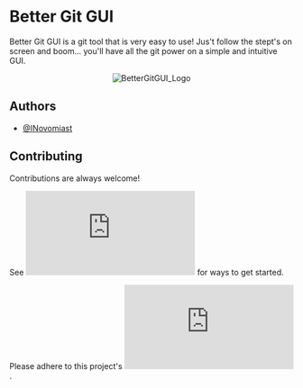 # Better Git GUI

Better Git GUI is a git tool that is very easy to use! Jus't follow the stept's on screen and boom... you'll have all the git power on a simple and intuitive GUI.




<div align="center">
  <img src="https://i.ibb.co/qkGJSC1/better-git-gui-logo.png" alt="BetterGitGUI_Logo" />
</div>


## Authors

- [@INovomiast](https://www.github.com/INovomiast)


## Contributing

Contributions are always welcome!

See ![Contribute.md](https://github.com/INovomiast/better-git-gui/blob/main/contributing.md) for ways to get started.

Please adhere to this project's ![Code Of Conduct](https://github.com/INovomiast/better-git-gui/blob/main/cofc.md).

